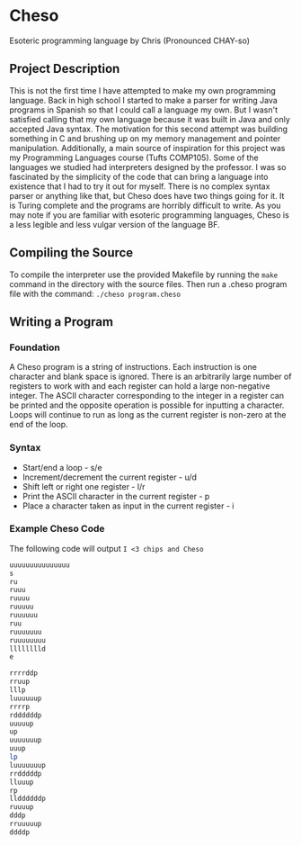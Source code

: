 # Cheso
Esoteric programming language by Chris (Pronounced CHAY-so)

## Project Description

This is not the first time I have attempted to make my own programming language. Back in high school I started to make a parser for writing Java programs in Spanish so that I could call a language my own. But I wasn't satisfied calling that my own language because it was built in Java and only accepted Java syntax. The motivation for this second attempt was building something in C and brushing up on my memory management and pointer manipulation. Additionally, a main source of inspiration for this project was my Programming Languages course (Tufts COMP105). Some of the languages we studied had interpreters designed by the professor. I was so fascinated by the simplicity of the code that can bring a language into existence that I had to try it out for myself. There is no complex syntax parser or anything like that, but Cheso does have two things going for it. It is Turing complete and the programs are horribly difficult to write. As you may note if you are familiar with esoteric programming languages, Cheso is a less legible and less vulgar version of the language BF.

## Compiling the Source

To compile the interpreter use the provided Makefile by running the `make` command in the directory with the source files. Then run a .cheso program file with the command: `./cheso program.cheso`

## Writing a Program

### Foundation

A Cheso program is a string of instructions. Each instruction is one character and blank space is ignored. There is an arbitrarily large number of registers to work with and each register can hold a large non-negative integer. The ASCII character corresponding to the integer in a register can be printed and the opposite operation is possible for inputting a character. Loops will continue to run as long as the current register is non-zero at the end of the loop.

### Syntax

* Start/end a loop - s/e
* Increment/decrement the current register - u/d
* Shift left or right one register - l/r
* Print the ASCII character in the current register - p
* Place a character taken as input in the current register - i

### Example Cheso Code

The following code will output `I <3 chips and Cheso`

```bash
uuuuuuuuuuuuuuu
s
ru
ruuu
ruuuu
ruuuuu
ruuuuuu
ruu
ruuuuuuu
ruuuuuuuu
lllllllld
e

rrrrddp
rruup
lllp
luuuuuup
rrrrp
rddddddp
uuuuup
up
uuuuuuup
uuup
lp
luuuuuuup
rrdddddp
lluuup
rp
llddddddp
ruuuup
dddp
rruuuuup
ddddp
```